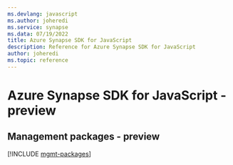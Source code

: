 ```yaml
---
ms.devlang: javascript
ms.author: joheredi
ms.service: synapse
ms.data: 07/19/2022
title: Azure Synapse SDK for JavaScript
description: Reference for Azure Synapse SDK for JavaScript
author: joheredi
ms.topic: reference
---
```

# Azure Synapse SDK for JavaScript - preview

## Management packages - preview
[!INCLUDE [mgmt-packages](synapse-mgmt-index.md)]
